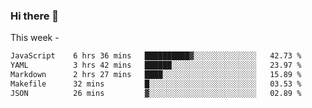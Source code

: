### Hi there 👋

This week - 
<!--START_SECTION:waka-->

```txt
JavaScript    6 hrs 36 mins   ██████████▓░░░░░░░░░░░░░░   42.73 %
YAML          3 hrs 42 mins   ██████░░░░░░░░░░░░░░░░░░░   23.97 %
Markdown      2 hrs 27 mins   ████░░░░░░░░░░░░░░░░░░░░░   15.89 %
Makefile      32 mins         █░░░░░░░░░░░░░░░░░░░░░░░░   03.53 %
JSON          26 mins         ▓░░░░░░░░░░░░░░░░░░░░░░░░   02.89 %
```

<!--END_SECTION:waka-->
<!--
**Boombag0607/Boombag0607** is a ✨ _special_ ✨ repository because its `README.md` (this file) appears on your GitHub profile.

Here are some ideas to get you started:

- 🔭 I’m currently working on ...
- 🌱 I’m currently learning ...
- 👯 I’m looking to collaborate on ...
- 🤔 I’m looking for help with ...
- 💬 Ask me about ...
- 📫 How to reach me: ...
- 😄 Pronouns: ...
- ⚡ Fun fact: ...
-->
